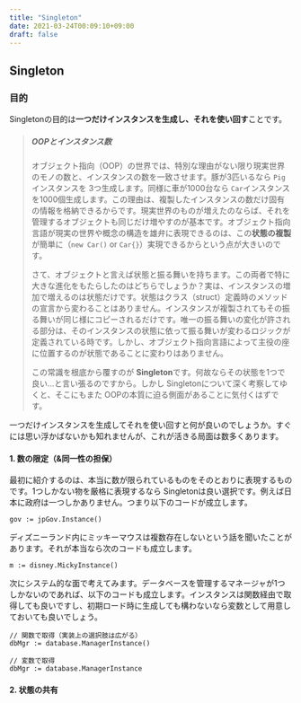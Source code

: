 ```yaml
---
title: "Singleton"
date: 2021-03-24T00:09:10+09:00
draft: false
---
```


## Singleton

### 目的
Singletonの目的は**一つだけインスタンスを生成し、それを使い回す**ことです。

> ##### OOPとインスタンス数
> オブジェクト指向（OOP）の世界では、特別な理由がない限り現実世界のモノの数と、インスタンスの数を一致させます。豚が3匹いるなら `Pig`インスタンスを 3つ生成します。同様に車が1000台なら `Car`インスタンスを1000個生成します。この理由は、複製したインスタンスの数だけ固有の情報を格納できるからです。現実世界のものが増えたのならば、それを管理するオブジェクトも同じだけ増やすのが基本です。オブジェクト指向言語が現実の世界や概念の構造を雄弁に表現できるのは、この**状態の複製**が簡単に（`new Car()` or `Car{}`）実現できるからという点が大きいのです。
>
> さて、オブジェクトと言えば状態と振る舞いを持ちます。この両者で特に大きな進化をもたらしたのはどちらでしょうか？実は、インスタンスの増加で増えるのは状態だけです。状態はクラス（struct）定義時のメソッドの宣言から変わることはありません。インスタンスが複製されてもその振る舞いが同じ様にコピーされるだけです。唯一の振る舞いの変化が許される部分は、そのインスタンスの状態に依って振る舞いが変わるロジックが定義されている時です。しかし、オブジェクト指向言語によって主役の座に位置するのが状態であることに変わりはありません。
>
> この常識を根底から覆すのが **Singleton**です。何故ならその状態を1つで良い…と言い張るのですから。しかし Singletonについて深く考察してゆくと、そこにもまた OOPの本質に迫る側面があることに気付くはずです。

一つだけインスタンスを生成してそれを使い回すと何が良いのでしょうか。すぐには思い浮かばないかも知れませんが、これが活きる局面は数多くあります。

#### 1. 数の限定（&同一性の担保）
最初に紹介するのは、本当に数が限られているものをそのとおりに表現するものです。1つしかない物を厳格に表現するなら Singletonは良い選択です。例えば日本に政府は一つしかありません。つまり以下のコードが成立します。

```golang
gov := jpGov.Instance()
```

ディズニーランド内にミッキーマウスは複数存在しないという話を聞いたことがあります。それが本当なら次のコードも成立します。
```golang
m := disney.MickyInstance()
```

次にシステム的な面で考えてみます。データベースを管理するマネージャが1つしかないのであれば、以下のコードも成立します。インスタンスは関数経由で取得しても良いですし、初期ロード時に生成しても構わないなら変数として用意しておいても良いでしょう。
```golang
// 関数で取得（実装上の選択肢は広がる）
dbMgr := database.ManagerInstance()

// 変数で取得
dbMgr := database.ManagerInstance
```

#### 2. 状態の共有


```golang

```

<!--

例えば同一性の担保です。`Enum` の様に種別を表現するクラスの種別数とインスタンス数を一致させ正確に表現するため（同値性だけでなく同一性まで担保可能）

#### 2. 状態の共有 
(ex. `Observer.getInstance().addAccessCount(1)`)

#### 3. 軽量化
**Flyweightパターン**の様にインスタンス生成の抑制を通じて性能を担保する仕組みを提供するため

#### 4. 
**Flyweightパターン**と似ているが、Serviceの様に 操作中心で状態を持たないインスタンスを組み合わせて提供するため (DI)

Singleton の特徴はクラス(struct)やインターフェイス同士の関連ではなく、クラス内に閉じられたパターンであるという点です。

### 概要
先に述べたように、様々な目的で活用可能なのが Singletonですが、自分で実装する機会は少ないかも知れません。
理由は言語機能的に、またはF/W的に実現されることが多いパターンであるからです。
例えば Enumは Singletonの独自実装が可能なものの、言語がサポートしている場合が多いです。
また、DIコンテナの様に内部では単一インスタンス管理をしているものの、利用側は意識せずに利用しているはずです。

とは言え、生成インスタンスの数を制限する、特にSingletonの様に単一に絞る…というテクニックは一度覚えておくと様々な局面で利用可能
となりますので、身につけておくと良いと思います。

```golang
// Singletonは唯一のインスタンスを用意し、それ以外を生成できなくするパターンです。
// そのため、唯一のインスタンスしか存在しないことを保証できます。
func TestSingleton(t *testing.T) {
	// Instance()以外で生成できない => singleton.singleton{} は不可能
	s1 := singleton.Instance()
	s2 := singleton.Instance()

	// インスタンスの内容が同じだけでなく
	assert.Equal(t, s1, s2)
	// インスタンスの実体も同じ
	assert.True(t, s1 == s2)
}

// 逆に一般的な生成パターンは、コンストラクタ関数の中でインスタンスを生成します。
// そのため、同じ値を持ちますが(同値)、参照は同じ(同一)ではありません。
func TestNonSingleton(t *testing.T) {
	s1 := non_singleton.New()
	s2 := non_singleton.New()

	// インスタンスの内容は同じだが
	assert.Equal(t, s1, s2)
	// インスタンスの実体は異なる
	assert.False(t, s1 == s2)
}
```

### 実現
以下の仕組みでこれを実現します。
- 外部からインスタンスを生成できなくする
- Javaではコンストラクタを`private`にすることで、Goではstructを(小文字で開始し)`package private`にすることで実現する
- インスタンス取得用の関数を別途用意し、そこでは常に同じインスタンスを返す様に実装する

-->
